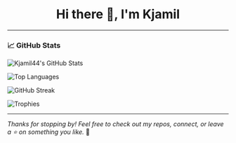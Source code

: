 <!-- GitHub Profile README for @Kjamil44 -->

<h1 align="center">Hi there 👋, I'm Kjamil</h1>

---

### 📈 GitHub Stats

![Kjamil44's GitHub Stats](https://github-readme-stats.vercel.app/api?username=Kjamil44&show_icons=true&theme=tokyonight&hide_border=true)

![Top Languages](https://github-readme-stats.vercel.app/api/top-langs/?username=Kjamil44&layout=compact&theme=tokyonight&hide_border=true)

![GitHub Streak](https://github-readme-streak-stats.herokuapp.com/?user=Kjamil44&theme=tokyonight&hide_border=true)

![Trophies](https://github-profile-trophy.vercel.app/?username=Kjamil44&theme=tokyonight&margin-w=10&no-bg=true&no-frame=true)

---

_Thanks for stopping by! Feel free to check out my repos, connect, or leave a ⭐️ on something you like._ 🚀
